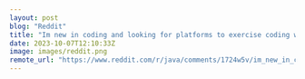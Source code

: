 ```yaml
---
layout: post
blog: "Reddit"
title: "Im new in coding and looking for platforms to exercise coding with"
date: 2023-10-07T12:10:33Z
image: images/reddit.png
remote_url: "https://www.reddit.com/r/java/comments/1724w5v/im_new_in_coding_and_looking_for_platforms_to/"
---
```


